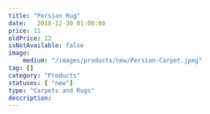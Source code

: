 ```yaml
---
title: "Persian Rug" 
date:   2018-12-30 01:00:00
price: 11
oldPrice: 12
isNotAvailable: false
image: 
    medium: "/images/products/new/Persian-Carpet.jpeg"
tag: []
category: "Products"
statuses: [ "new"]
type: "Carpets and Rugs"
description: 
---
```

